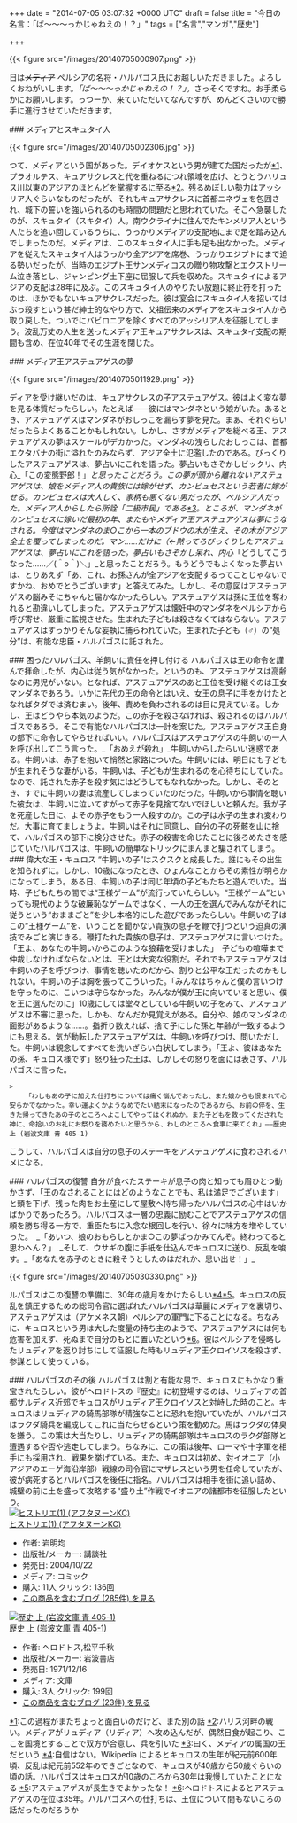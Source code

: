 
+++
date = "2014-07-05 03:07:32 +0000 UTC"
draft = false
title = "今日の名言：「ば～～～っかじゃねえの！？」"
tags = ["名言","マンガ","歴史"]

+++


{{< figure src="/images/20140705000907.png"  >}}

日は<del>メディア</del> ペルシアの名将・ハルパゴス氏にお越しいただきました。よろしくおねがいします。_「ば～～～っかじゃねえの！？」_。さっそくですね。お手柔らかにお願いします。っつーか、来ていただいてなんですが、めんどくさいので勝手に進行させていただきます。

<div class="section">
    ### メディアとスキュタイ人
    

{{< figure src="/images/20140705002306.jpg"  >}}

つて、メディアという国があった。デイオケスという男が建てた国だったが<a href="#f-302909b3" name="fn-302909b3" title="この過程がまたちょっと面白いのだけど、また別の話">*1</a>、プラオルテス、キュアサクレスと代を重ねるにつれ領域を広げ、とうとうハリュス川以東のアジアのほとんどを掌握するに至る<a href="#f-fde702d7" name="fn-fde702d7" title="ハリス河畔の戦い。メディアがリュディア（リディア）へ攻め込んだが、偶然日食が起こり、ここを国境とすることで双方が合意し、兵を引いた">*2</a>。残るめぼしい勢力はアッシリア人ぐらいなものだったが、それもキュアサクレスに首都ニネヴェを包囲され、城下の誓いを強いられるのも時間の問題だと思われていた。そこへ急襲したのが、スキュタイ（スキタイ）人。南ウクライナに住んでたキンメリア人という人たちを追い回しているうちに、うっかりメディアの支配地にまで足を踏み込んでしまったのだ。メディアは、このスキュタイ人に手も足も出なかった。メディアを従えたスキュタイ人はうっかり全アジアを席巻、うっかりエジプトにまで迫る勢いだったが、当時のエジプト王サンメディコスの贈り物攻撃とエクストリーム泣き落とし、ジャンピング土下座に屈服して兵を収めた。スキュタイによるアジアの支配は28年に及ぶ。このスキュタイ人のやりたい放題に終止符を打ったのは、ほかでもないキュアサクレスだった。彼は宴会にスキュタイ人を招いてはぶっ殺すという甚だ紳士的なやり方で、父祖伝来のメディアをスキュタイ人から取り戻した。ついでにバビロニアを除くすべてのアッシリア人を征服してしまう。波乱万丈の人生を送ったメディア王キュアサクレスは、スキュタイ支配の期間も含め、在位40年でその生涯を閉じた。

</div>
<div class="section">
    ### メディア王アステュアゲスの夢
    

{{< figure src="/images/20140705011929.png"  >}}

ディアを受け継いだのは、キュアサクレスの子アステュアゲス。彼はよく変な夢を見る体質だったらしい。たとえば――彼にはマンダネという娘がいた。あるとき、アステュアゲスはマンダネがおしっこを漏らす夢を見た。まぁ、それぐらいだったらよくあることかもしれない。しかし、さすがメディアを総べる王、アステュアゲスの夢はスケールがデカかった。マンダネの洩らしたおしっこは、首都エクタバナの街に溢れたのみならず、アジア全土に氾濫したのである。びっくりしたアステュアゲスは、夢占いにこれを語った。夢占いもさぞかしビックリ、内心_「この変態野郎！」_と思ったことだろう。この夢が頭から離れないアステュアゲスは、娘をメディア人の貴族には嫁がせず、カンビュセスという若者に嫁がせる。カンビュセスは大人しく、家柄も悪くない男だったが、ペルシア人だった。メディア人からしたら所詮「二級市民」である<a href="#f-a7f9e080" name="fn-a7f9e080" title="曰く、メディアの属国の王だという">*3</a>。ところが、マンダネがカンビュセスに嫁いだ最初の年、またもやメディア王アステュアゲスは夢にうなされる。今度はマンダネのま○こから一本のブドウの木が生え、その木がアジア全土を覆ってしまったのだ。マン……だけに（←黙ってろびっくりしたアステュアゲスは、夢占いにこれを語った。夢占いもさぞかし呆れ、内心_「どうしてこうなった……／(＾o＾)＼」_と思ったことだろう。もうどうでもよくなった夢占いは、とりあえず「あ、これ、お孫さんが全アジアを支配するってことじゃないですかね、おめでとうございます」と答えてみた。しかし、その意図はアステュアゲスの脳みそにちゃんと届かなかったらしい。アステュアゲスは孫に王位を奪われると勘違いしてしまった。アステュアゲスは懐妊中のマンダネをペルシアから呼び寄せ、厳重に監視させた。生まれた子どもは殺さなくてはならない。アステュアゲスはすっかりそんな妄執に捕らわれていた。生まれた子ども（♂）の“処分”は、有能な忠臣・ハルパゴスに託された。

</div>
<div class="section">
    ### 困ったハルパゴス、羊飼いに責任を押し付ける
    ハルパゴスは王の命令を謹んで拝命したが、内心は従う気がなかった。というのも、アステュアゲスは高齢なのに男児がいない。となれば、アステュアゲスのあと王位を受け継ぐのは王女マンダネであろう。いかに先代の王の命令とはいえ、女王の息子に手をかけたとなればタダでは済むまい。後年、責めを負わされるのは目に見えている。しかし、王はどうやら本気のようだ。この赤子を殺さなければ、殺されるのはハルパゴスであろう。そこで有能なハルパゴスは一計を案じた。アステュアゲス王自身の部下に命令してやらせればいい。ハルパゴスはアステュアゲスの牛飼いの一人を呼び出してこう言った。_「おめえが殺れ」_牛飼いからしたらいい迷惑である。牛飼いは、赤子を抱いて悄然と家路についた。牛飼いには、明日にも子どもが生まれそうな妻がいる。牛飼いは、子どもが生まれるのを心待ちにしていた。なので、託された赤子を殺す気にはどうしてもなれなかった。しかし、そのとき、すでに牛飼いの妻は流産してしまっていたのだった。牛飼いから事情を聴いた彼女は、牛飼いに泣いてすがって赤子を見捨てないでほしいと頼んだ。我が子を死産した日に、よその赤子をもう一人殺すのか。この子は水子の生まれ変わりだ。大事に育てましょうよ。牛飼いはそれに同意し、自分の子の死骸を山に捨て、ハルパゴスの部下に検分させた。赤子の殺害を命じたことに後ろめたさを感じていたハルパゴスは、牛飼いの簡単なトリックにまんまと騙されてしまう。

</div>
<div class="section">
    ### 偉大な王・キュロス
    “牛飼いの子”はスクスクと成長した。誰にもその出生を知られずに。しかし、10歳になったとき、ひょんなことからその素性が明らかになってしまう。ある日、牛飼いの子は同じ年頃の子どもたちと遊んでいた。当時、子どもたちの間では“王様ゲーム”が流行っていたらしい。“王様ゲーム”といっても現代のような破廉恥なゲームではなく、一人の王を選んでみんながそれに従うという“おままごと”を少し本格的にした遊びであったらしい。牛飼いの子はこの“王様ゲーム”を、いうことを聞かない貴族の息子を鞭で打つという迫真の演技でみごと演じきる。鞭打たれた貴族の息子は、アステュアゲスに言いつけた。「王よ、あなたの牛飼いからこのような狼藉を受けました」　子どもの喧嘩まで仲裁しなければならないとは、王とは大変な役割だ。それでもアステュアゲスは牛飼いの子を呼びつけ、事情を聴いたのだから、割りと公平な王だったのかもしれない。牛飼いの子は胸を張ってこういった。「みんなはちゃんと僕の言いつけを守ったのに、こいつは守らなかった。みんなが僕が王に向いていると思い、僕を王に選んだのに」10歳にしては堂々としている牛飼いの子をみて、アステュアゲスは不審に思った。しかも、なんだか見覚えがある。自分や、娘のマンダネの面影があるような……。指折り数えれば、捨て子にした孫と年齢が一致するようにも思える。気が動転したアステュアゲスは、牛飼いを呼びつけ、問いただした。牛飼いは観念してすべてを洗いざらい白状してしまう。「王よ、彼はあなたの孫、キュロス様です」怒り狂った王は、しかしその怒りを面には表さず、ハルパゴスに言った。

    >
        「わしもあの子に加えた仕打ちについては痛く悩んでおったし、また娘からも恨まれて心安らかでなかった。幸い運よくかようなめでたい結末になったのであるから、お前の倅を、生きた帰ってきたあの子のところへよこしてやってはくれぬか。また子どもを救ってくだされた神に、命拾いのお礼にお祭りを務めたいと思うから、わしのところへ食事に来てくれ」――歴史 上 (岩波文庫 青 405-1)

    
こうして、ハルパゴスは自分の息子のステーキをアステュアゲスに食わされるハメになる。

</div>
<div class="section">
    ### ハルパゴスの復讐
    自分が食べたステーキが息子の肉と知っても眉ひとつ動かさず、「王のなされることにはどのようなことでも、私は満足でございます」と頭を下げ、残った肉をお土産にして屋敷へ持ち帰ったハルパゴスの心中はいかばかりであったろう。ハルパゴスは一層の忠義に励むことでアステュアゲスの信頼を勝ち得る一方で、重臣たちに入念な根回しを行い、徐々に味方を増やしていった。　_「あいつ、娘のおもらしとかま○この夢ばっかみてんぞ。終わってると思わへん？」　_そして、ウサギの腹に手紙を仕込んでキュロスに送り、反乱を唆す。_「あなたを赤子のときに殺そうとしたのはだれか、思い出せ！」_

{{< figure src="/images/20140705030330.png"  >}}

ルパゴスはこの復讐の準備に、30年の歳月をかけたらしい<a href="#f-e2b56b0a" name="fn-e2b56b0a" title="自信はない。Wikipedia によるとキュロスの生年が紀元前600年頃、反乱は紀元前552年のできごとなので、キュロスが40歳から50歳ぐらいの頃の話。ハルパゴスはキュロスが10歳のころから30年は我慢していたことになる">*4</a><a href="#f-3084063b" name="fn-3084063b" title="アステュアゲスが長生きでよかったな！">*5</a>。キュロスの反乱を鎮圧するための総司令官に選ばれたハルパゴスは華麗にメディアを裏切り、アステュアゲスは（アケメネス朝）ペルシアの軍門に下ることになる。ちなみに、キュロスという男は大した度量の持ち主のようで、アステュアゲスには何も危害を加えず、死ぬまで自分のもとに置いたという<a href="#f-cc9759bb" name="fn-cc9759bb" title="ヘロドトスによるとアステュアゲスの在位は35年。ハルパゴスへの仕打ちは、王位について間もないころの話だったのだろうか">*6</a>。彼はペルシアを侵略したリュディアを返り討ちにして征服した時もリュディア王クロイソスを殺さず、参謀として使っている。

</div>
<div class="section">
    ### ハルパゴスのその後
    ハルパゴスは割と有能な男で、キュロスにもかなり重宝されたらしい。彼がヘロドトスの『歴史』に初登場するのは、リュディアの首都サルディス近郊でキュロスがリュディア王クロイソスと対峙した時のこと。キュロスはリュディアの騎馬部隊が精強なことに恐れを抱いていたが、ハルパゴスはラクダ騎兵を編成してこれに当たらせるという策を勧めた。馬はラクダの体臭を嫌う。この策は大当たりし、リュディアの騎馬部隊はキュロスのラクダ部隊と遭遇するや否や逃走してしまう。ちなみに、この策は後年、ローマや十字軍を相手にも採用され、戦果を挙げている。また、キュロスは初め、対イオニア（小アジアのエーゲ海沿岸部）戦線の司令官にマザレスという男を任命していたが、彼が病死するとハルパゴスを後任に指名。ハルパゴスは相手を街に追い詰め、城壁の前に土を盛って攻略する“盛り土”作戦でイオニアの諸都市を征服したという。<div class="hatena-asin-detail"><a href="http://www.amazon.co.jp/exec/obidos/ASIN/4063143589/bestylesnet-22/"><img src="http://ecx.images-amazon.com/images/I/51FFWDATCGL._SL160_.jpg" class="hatena-asin-detail-image" alt="ヒストリエ(1) (アフタヌーンKC)" title="ヒストリエ(1) (アフタヌーンKC)"/></a><div class="hatena-asin-detail-info"><a href="http://www.amazon.co.jp/exec/obidos/ASIN/4063143589/bestylesnet-22/">ヒストリエ(1) (アフタヌーンKC)</a><ul><li><span class="hatena-asin-detail-label">作者:</span> 岩明均</li><li><span class="hatena-asin-detail-label">出版社/メーカー:</span> 講談社</li><li><span class="hatena-asin-detail-label">発売日:</span> 2004/10/22</li><li><span class="hatena-asin-detail-label">メディア:</span> コミック</li><li><span class="hatena-asin-detail-label">購入</span>: 11人 <span class="hatena-asin-detail-label">クリック</span>: 136回</li><li><a href="http://d.hatena.ne.jp/asin/4063143589/bestylesnet-22" target="_blank">この商品を含むブログ (285件) を見る</a></li></ul></div><div class="hatena-asin-detail-foot"></div></div><div class="hatena-asin-detail"><a href="http://www.amazon.co.jp/exec/obidos/ASIN/4003340515/bestylesnet-22/"><img src="http://ecx.images-amazon.com/images/I/51jVjv3mJcL._SL160_.jpg" class="hatena-asin-detail-image" alt="歴史 上 (岩波文庫 青 405-1)" title="歴史 上 (岩波文庫 青 405-1)"/></a><div class="hatena-asin-detail-info"><a href="http://www.amazon.co.jp/exec/obidos/ASIN/4003340515/bestylesnet-22/">歴史 上 (岩波文庫 青 405-1)</a><ul><li><span class="hatena-asin-detail-label">作者:</span> ヘロドトス,松平千秋</li><li><span class="hatena-asin-detail-label">出版社/メーカー:</span> 岩波書店</li><li><span class="hatena-asin-detail-label">発売日:</span> 1971/12/16</li><li><span class="hatena-asin-detail-label">メディア:</span> 文庫</li><li><span class="hatena-asin-detail-label">購入</span>: 3人 <span class="hatena-asin-detail-label">クリック</span>: 199回</li><li><a href="http://d.hatena.ne.jp/asin/4003340515/bestylesnet-22" target="_blank">この商品を含むブログ (23件) を見る</a></li></ul></div><div class="hatena-asin-detail-foot"></div></div>

</div><div class="footnote">
<a href="#fn-302909b3" name="f-302909b3" class="footnote-number">*1</a><span class="footnote-delimiter">:</span><span class="footnote-text">この過程がまたちょっと面白いのだけど、また別の話</span>
<a href="#fn-fde702d7" name="f-fde702d7" class="footnote-number">*2</a><span class="footnote-delimiter">:</span><span class="footnote-text">ハリス河畔の戦い。メディアがリュディア（リディア）へ攻め込んだが、偶然日食が起こり、ここを国境とすることで双方が合意し、兵を引いた</span>
<a href="#fn-a7f9e080" name="f-a7f9e080" class="footnote-number">*3</a><span class="footnote-delimiter">:</span><span class="footnote-text">曰く、メディアの属国の王だという</span>
<a href="#fn-e2b56b0a" name="f-e2b56b0a" class="footnote-number">*4</a><span class="footnote-delimiter">:</span><span class="footnote-text">自信はない。Wikipedia によるとキュロスの生年が紀元前600年頃、反乱は紀元前552年のできごとなので、キュロスが40歳から50歳ぐらいの頃の話。ハルパゴスはキュロスが10歳のころから30年は我慢していたことになる</span>
<a href="#fn-3084063b" name="f-3084063b" class="footnote-number">*5</a><span class="footnote-delimiter">:</span><span class="footnote-text">アステュアゲスが長生きでよかったな！</span>
<a href="#fn-cc9759bb" name="f-cc9759bb" class="footnote-number">*6</a><span class="footnote-delimiter">:</span><span class="footnote-text">ヘロドトスによるとアステュアゲスの在位は35年。ハルパゴスへの仕打ちは、王位について間もないころの話だったのだろうか</span>
</div>

